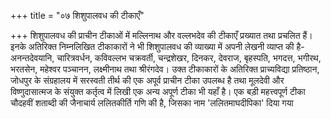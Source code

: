+++
title = "०७ शिशुपालवध की टीकाएँ"

+++
शिशुपालवध की प्राचीन टीकाओं में मल्लिनाथ और वल्लभदेव की टीकाएँ प्रख्यात तथा प्रचलित हैं। इनके अतिरिक्त निम्नलिखित टीकाकारों ने भी शिशुपालवध की व्याख्या में अपनी लेखनी व्याप्त की है-अनन्तदेवयानि, चारित्रवर्धन, कविवल्लभ चक्रवर्ती, चन्द्रशेखर, दिनकर, देवराज, बृहस्पति, भगदत्त, भगीरथ, भरतसेन, महेश्वर पञ्चानन, लक्ष्मीनाथ तथा श्रीरंगदेव।
उक्त टीकाकारों के अतिरिक्त प्राच्यविद्या प्रतिष्ठान, जोधपुर के संग्रहालय में सरस्वती तीर्थ की एक अपूर्व प्राचीन टीका उपलब्ध है तथा मूलदेवी और विष्णुदासात्मज के संयुक्त कर्तृत्व में लिखी एक अन्य अपूर्ण टीका भी यहाँ है। एक बड़ी महत्त्वपूर्ण टीका चौदहवीं शताब्दी की जैनाचार्य ललितकीर्ति गणि की है, जिसका नाम 'ललितमाघदीपिका' दिया गया